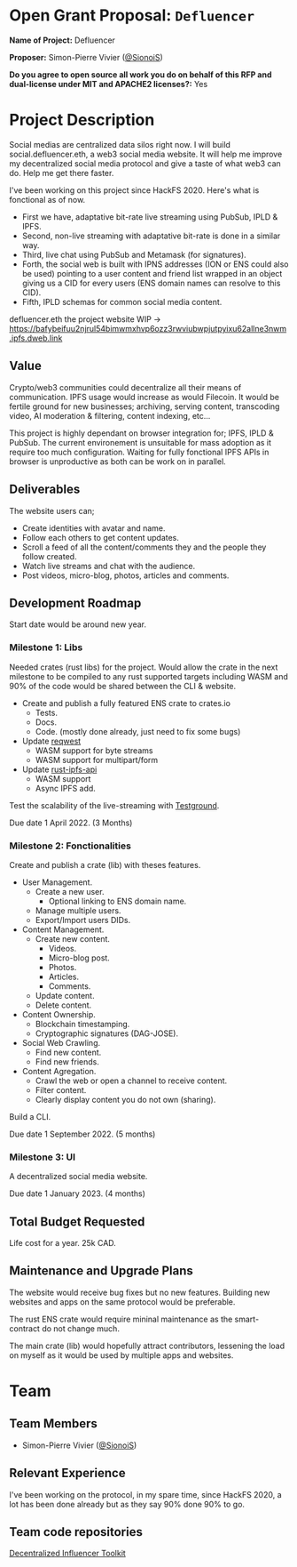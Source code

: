 # Open Grant Proposal: `Defluencer`

**Name of Project:** Defluencer

**Proposer:** Simon-Pierre Vivier ([@SionoiS](https://github.com/SionoiS))

**Do you agree to open source all work you do on behalf of this RFP and dual-license under MIT and APACHE2 licenses?:** Yes

# Project Description

Social medias are centralized data silos right now. I will build social.defluencer.eth, a web3 social media website. It will help me improve my decentralized social media protocol and give a taste of what web3 can do. Help me get there faster.

I've been working on this project since HackFS 2020. Here's what is fonctional as of now.
 - First we have, adaptative bit-rate live streaming using PubSub, IPLD & IPFS.
 - Second, non-live streaming with adaptative bit-rate is done in a similar way.
 - Third, live chat using PubSub and Metamask (for signatures).
 - Forth, the social web is built with IPNS addresses (ION or ENS could also be used) pointing to a user content and friend list wrapped in an object giving us a CID for every users (ENS domain names can resolve to this CID).
 - Fifth, IPLD schemas for common social media content.
 
defluencer.eth the project website WIP -> https://bafybeifuu2njrul54bimwmxhvp6ozz3rwviubwpjutpyixu62allne3nwm.ipfs.dweb.link

## Value

Crypto/web3 communities could decentralize all their means of communication. IPFS usage would increase as would Filecoin. It would be fertile ground for new businesses; archiving, serving content, transcoding video, AI moderation & filtering, content indexing, etc...

This project is highly dependant on browser integration for; IPFS, IPLD & PubSub.
The current environement is unsuitable for mass adoption as it require too much configuration.
Waiting for fully fonctional IPFS APIs in browser is unproductive as both can be work on in parallel.

## Deliverables

The website users can;
- Create identities with avatar and name.
- Follow each others to get content updates.
- Scroll a feed of all the content/comments they and the people they follow created.
- Watch live streams and chat with the audience.
- Post videos, micro-blog, photos, articles and comments.

## Development Roadmap

Start date would be around new year.

### Milestone 1: Libs

Needed crates (rust libs) for the project.
Would allow the crate in the next milestone to be compiled to any rust supported targets including WASM and 90% of the code would be shared between the CLI & website.

- Create and publish a fully featured ENS crate to crates.io
    - Tests.
    - Docs.
    - Code. (mostly done already, just need to fix some bugs)
- Update [reqwest](https://github.com/seanmonstar/reqwest)
    - WASM support for byte streams
    - WASM support for multipart/form
- Update [rust-ipfs-api](https://github.com/ferristseng/rust-ipfs-api)
    - WASM support
    - Async IPFS add.

Test the scalability of the live-streaming with [Testground](https://github.com/testground/testground).

Due date 1 April 2022. (3 Months)

### Milestone 2: Fonctionalities

Create and publish a crate (lib) with theses features.

- User Management.
    - Create a new user.
        - Optional linking to ENS domain name.
    - Manage multiple users.
    - Export/Import users DIDs.
- Content Management.
    - Create new content.
        - Videos.
        - Micro-blog post.
        - Photos.
        - Articles.
        - Comments.
    - Update content.
    - Delete content.
- Content Ownership.
    - Blockchain timestamping.
    - Cryptographic signatures (DAG-JOSE).
- Social Web Crawling.
    - Find new content.
    - Find new friends.
- Content Agregation.
    - Crawl the web or open a channel to receive content.
    - Filter content.
    - Clearly display content you do not own (sharing).

Build a CLI.

Due date 1 September 2022. (5 months)

### Milestone 3: UI

A decentralized social media website.

Due date 1 January 2023. (4 months)

## Total Budget Requested

Life cost for a year. 25k CAD.

## Maintenance and Upgrade Plans

The website would receive bug fixes but no new features. Building new websites and apps on the same protocol would be preferable.

The rust ENS crate would require mininal maintenance as the smart-contract do not change much.

The main crate (lib) would hopefully attract contributors, lessening the load on myself as it would be used by multiple apps and websites.

# Team

## Team Members

- Simon-Pierre Vivier ([@SionoiS](https://github.com/SionoiS))

## Relevant Experience

I've been working on the protocol, in my spare time, since HackFS 2020, a lot has been done already but as they say 90% done 90% to go.

## Team code repositories

[Decentralized Influencer Toolkit](https://github.com/SionoiS/dit)

